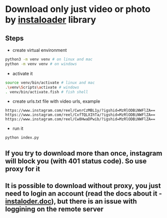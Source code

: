 # Download only just video or photo by [instaloader](https://instaloader.github.io) library

## Steps

- create virtual environment

```bash
python3 -m venv venv # on linux and mac
python -m venv venv # on windows
```

- activate it

```bash
source venv/bin/activate # linux and mac
.\venv\Scripts\activate # windows
. venv/bin/activate.fish # fish shell
```

- create urls.txt file with video urls, example

```
https://www.instagram.com/reel/CwnrCzMBL1y/?igshid=MzRlODBiNWFlZA==
https://www.instagram.com/reel/CxfTQLXIhTa/?igshid=MzRlODBiNWFlZA==
https://www.instagram.com/reel/Cw8HwaDPwib/?igshid=MzRlODBiNWFlZA==
```

- run it

```bash
python index.py
```

## If you try to download more than once, instagram will block you (with 401 status code). So use proxy for it

## It is possible to download without proxy, you just need to login an account (read the docs about it - [instaloder.doc](https://instaloader.github.io/as-module.html)), but there is an issue with loggining on the remote server 
